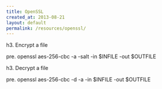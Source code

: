 ```yaml
---
title: OpenSSL
created_at: 2013-08-21
layout: default
permalink: /resources/openssl/
---
```


h3. Encrypt a file

pre. openssl aes-256-cbc -a -salt -in $INFILE -out $OUTFILE

h3. Decrypt a file

pre. openssl aes-256-cbc -d -a -in $INFILE -out $OUTFILE
